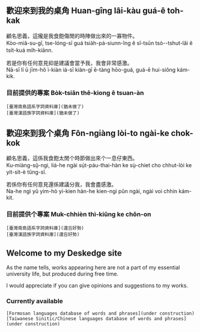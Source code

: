 ## 歡迎來到我的桌角 Huan-gîng lâi-kàu guá-ê toh-kak

顧名思義，這攏是我食飽傷閒的時陣做出來的一寡物件。  
Kòo-miâ-su-gī, tse-lóng-sī guá tsia̍h-pá-siunn-îng ê sî-tsūn tsò--tshut-lâi ê tsi̍t-kuá mi̍h-kiānn.

若是你有任何意見抑是建議會當予我，我會非常感激。  
Nā-sī lí ū jīm-hô ì-kiàn iá-sī kiàn-gī ē-tàng hōo-guá, guá-ē hui-siông kám-kik.

### 目前提供的專案 Bo̍k-tsiân thê-kiong ê tsuan-àn
```
[臺灣南島語系字詞資料庫](猶未做了)
[臺灣漢語族字詞資料庫](猶未做了)
```

## 歡迎來到我个桌角 Fôn-ngiàng lòi-to ngài-ke chok-kok

顧名思義，這係我食飽太閒个時節做出來个一息仔東西。  
Ku-miàng-sṳ̂-ngi, liá-he ngài sṳ̍t-páu-thai-hàn ke sṳ̀-chiet cho chhut-lòi ke yit-sit-è tûng-sî.

若係你有任何意見還係建議分我，我會盡感激。  
Na-he ngì yû yim-hò yi-kien hàn-he kien-ngi pûn ngài, ngài voi chhin kám-kit.

### 目前提供个專案 Muk-chhièn thì-kiûng ke chôn-on
```
[臺灣南島語系字詞資料庫](還吂好勢)
[臺灣漢語族字詞資料庫](還吂好勢)
```

## Welcome to my Deskedge site

As the name tells, works appearing here are not a part of my essential university life, but produced during free time.

I would appreciate if you can give opinions and suggestions to my works.

### Currently available

```
[Formosan languages database of words and phrases](under construction)
[Taiwanese Sinitic/Chinese languages database of words and phrases](under construction)
```
